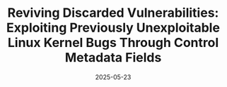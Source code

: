 ---
title: "Reviving Discarded Vulnerabilities: Exploiting Previously Unexploitable Linux Kernel Bugs Through Control Metadata Fields"
collection: publications
permalink: /publication/RevivingVuln
date: 2025-05-23
venue: 'ACM CCS'
paperurl: 'https://ccs2025a.hotcrp.com/paper/939'
authors: 'Hao Zhang, Jie Lu, Shaomin Chen, Tianshuo Han, Bolun Zhang, Jian Liu, Xiaorui Gong'
ccfrank: 'CCF-A'
--- 